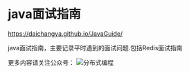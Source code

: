 # java面试指南

https://daichangya.github.io/JavaGuide/

java面试指南，主要记录平时遇到的面试问题.包括Redis面试指南

更多内容请关注公众号：
![分布式编程](http://www.images.mdan.top/qrcode_for_gh_1e2587cc42b1_258_1587996055777.jpg)
